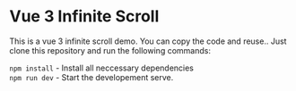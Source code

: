 # Vue 3 Infinite Scroll
This is a vue 3 infinite scroll demo. You can copy the code and reuse.. Just clone this repository and run the following commands:

```npm install``` - Install all neccessary dependencies <br> 
```npm run dev``` - Start the developement serve. 
